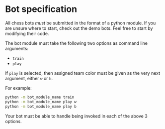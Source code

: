 # Bot specification

All chess bots *must* be submitted in the format of a python module. If you are unsure where to start, check out the demo bots.
Feel free to start by modifying their code.

The bot module must take the following two options as command line arguments:

* `train`
* `play`

If `play` is selected, then assigned team color must be given as the very next argument, either `w` or `b`.

For example:

```bash
python -m bot_module_name train
python -m bot_module_name play w
python -m bot_module_name play b
```

Your bot must be able to handle being invoked in each of the above 3 options.

